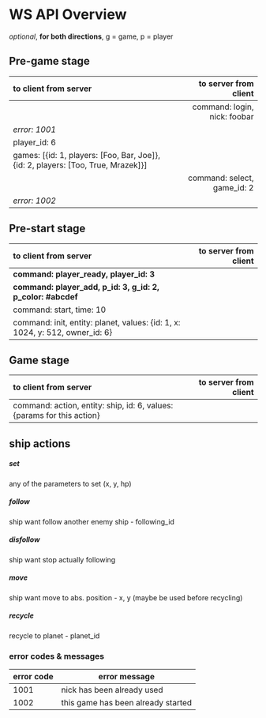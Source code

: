 # WS API Overview

_optional_, **for both directions**, g = game, p = player

## Pre-game stage
| to client from server | to server from client |
| :-- | --: |
|  | command: login, nick: foobar |
| _error: 1001_ |  |
| player_id: 6 |  |
| games: [{id: 1, players: [Foo, Bar, Joe]}, {id: 2, players: [Too, True, Mrazek]}] | |
|  | command: select, game_id: 2 |
| _error: 1002_ | |

## Pre-start stage
| to client from server | to server from client |
| :-- | --: |
| **command: player\_ready, player\_id: 3** | |
| **command: player\_add, p\_id: 3, g\_id: 2, p\_color: #abcdef** | |
| command: start, time: 10 | |
| command: init, entity: planet, values: {id: 1, x: 1024, y: 512, owner_id: 6} | |

## Game stage
| to client from server | to server from client |
| :-- | --: |
| command: action, entity: ship, id: 6, values: {params for this action} | |

## ship actions
##### set
any of the parameters to set (x, y, hp) 
##### follow
ship want follow another enemy ship - following_id
##### disfollow
ship want stop actually following
##### move
ship want move to abs. position - x, y (maybe be used before recycling)
##### recycle
recycle to planet - planet_id


### error codes & messages
| error code | error message |
| --- | --- |
| 1001 | nick has been already used |
| 1002 | this game has been already started |
